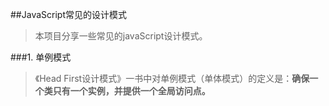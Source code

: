 ##JavaScript常见的设计模式
  >本项目分享一些常见的javaScript设计模式。
  
###1. 单例模式
  >《Head First设计模式》一书中对单例模式（单体模式）的定义是：**确保一个类只有一个实例，并提供一个全局访问点。**
